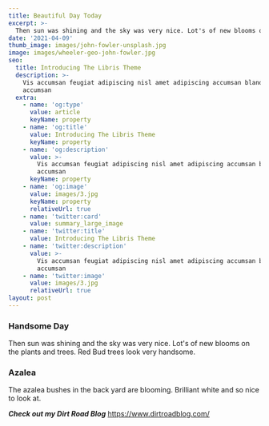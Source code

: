 ```yaml
---
title: Beautiful Day Today
excerpt: >-
  Then sun was shining and the sky was very nice. Lot's of new blooms on the plants and trees. Red Bud trees look very handsome.
date: '2021-04-09'
thumb_image: images/john-fowler-unsplash.jpg
image: images/wheeler-geo-john-fowler.jpg
seo:
  title: Introducing The Libris Theme
  description: >-
    Vis accumsan feugiat adipiscing nisl amet adipiscing accumsan blandit
    accumsan
  extra:
    - name: 'og:type'
      value: article
      keyName: property
    - name: 'og:title'
      value: Introducing The Libris Theme
      keyName: property
    - name: 'og:description'
      value: >-
        Vis accumsan feugiat adipiscing nisl amet adipiscing accumsan blandit
        accumsan
      keyName: property
    - name: 'og:image'
      value: images/3.jpg
      keyName: property
      relativeUrl: true
    - name: 'twitter:card'
      value: summary_large_image
    - name: 'twitter:title'
      value: Introducing The Libris Theme
    - name: 'twitter:description'
      value: >-
        Vis accumsan feugiat adipiscing nisl amet adipiscing accumsan blandit
        accumsan
    - name: 'twitter:image'
      value: images/3.jpg
      relativeUrl: true
layout: post
---
```


### Handsome Day

Then sun was shining and the sky was very nice. Lot's of new blooms on the plants and trees. Red Bud trees look very handsome.

### Azalea

The azalea bushes in the back yard are blooming. Brilliant white and so nice to look at.

***Check out my Dirt Road Blog***
https://www.dirtroadblog.com/
